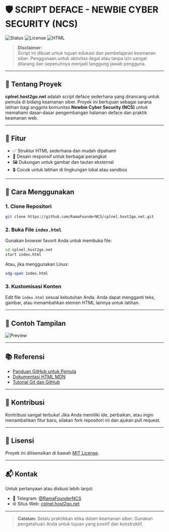 # 🛡️ SCRIPT DEFACE - NEWBIE CYBER SECURITY (NCS)

![Status](https://img.shields.io/badge/status-active-brightgreen) ![License](https://img.shields.io/badge/license-MIT-blue) ![HTML](https://img.shields.io/badge/built%20with-HTML-orange)

> **Disclaimer:**  
> Script ini dibuat untuk tujuan edukasi dan pembelajaran keamanan siber. Penggunaan untuk aktivitas ilegal atau tanpa izin sangat dilarang dan sepenuhnya menjadi tanggung jawab pengguna.

---

## 📁 Tentang Proyek

**cplnel.host2go.net** adalah script deface sederhana yang dirancang untuk pemula di bidang keamanan siber. Proyek ini bertujuan sebagai sarana latihan bagi anggota komunitas **Newbie Cyber Security (NCS)** untuk memahami dasar-dasar pengembangan halaman deface dan praktik keamanan web.

---

## 🧰 Fitur

- ✅ Struktur HTML sederhana dan mudah dipahami
- 🎨 Desain responsif untuk berbagai perangkat
- 🖼️ Dukungan untuk gambar dan tautan eksternal
- 🔒 Cocok untuk latihan di lingkungan lokal atau sandbox

---

## 🚀 Cara Menggunakan

### 1. Clone Repositori

```bash
git clone https://github.com/RamaFounderNCS/cplnel.host2go.net.git
```

### 2. Buka File `index.html`

Gunakan browser favorit Anda untuk membuka file:

```bash
cd cplnel.host2go.net
start index.html
```

Atau, jika menggunakan Linux:

```bash
xdg-open index.html
```

### 3. Kustomisasi Konten

Edit file `index.html` sesuai kebutuhan Anda. Anda dapat mengganti teks, gambar, atau menambahkan elemen HTML lainnya untuk latihan.

---

## 🧪 Contoh Tampilan

![Preview](https://raw.githubusercontent.com/RamaFounderNCS/cplnel.host2go.net/main/preview.png)

---

## 📚 Referensi

- [Panduan GitHub untuk Pemula](https://docs.github.com/id/get-started/quickstart)
- [Dokumentasi HTML MDN](https://developer.mozilla.org/id/docs/Web/HTML)
- [Tutorial Git dan GitHub](https://www.freecodecamp.org/news/git-and-github-crash-course/)

---

## 🤝 Kontribusi

Kontribusi sangat terbuka! Jika Anda memiliki ide, perbaikan, atau ingin menambahkan fitur baru, silakan fork repositori ini dan ajukan pull request.

---

## 📄 Lisensi

Proyek ini dilisensikan di bawah [MIT License](LICENSE).

---

## 📬 Kontak

Untuk pertanyaan atau diskusi lebih lanjut:

- 💬 Telegram: [@RamaFounderNCS](https://t.me/RamaFounderNCS)
- 🌐 Situs Web: [cplnel.host2go.net](https://cplnel.host2go.net)

---

> **Catatan:** Selalu praktikkan etika dalam keamanan siber. Gunakan pengetahuan Anda untuk tujuan yang positif dan konstruktif.